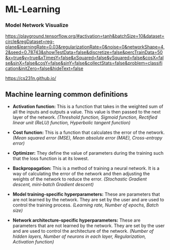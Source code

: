 # ML-Learning

### Model Network Visualize
https://playground.tensorflow.org/#activation=tanh&batchSize=10&dataset=circle&regDataset=reg-plane&learningRate=0.03&regularizationRate=0&noise=0&networkShape=4,2&seed=0.78743&showTestData=false&discretize=false&percTrainData=50&x=true&y=true&xTimesY=false&xSquared=false&ySquared=false&cosX=false&sinX=false&cosY=false&sinY=false&collectStats=false&problem=classification&initZero=false&hideText=false


https://cs231n.github.io/


## Machine learning common definitions

- <b>Activation function:</b> This is a function that takes in the weighted sum of all the inputs and outputs a value. This value is then passed to the next layer of the network. <i>(Threshold function, Sigmoid function, Rectified linear unit (ReLU) function, Hyperbolic tangent function)</i>

- <b>Cost function:</b> This is a function that calculates the error of the network. <i>(Mean squared error (MSE), Mean absolute error (MAE), Cross-entropy error)</i>

- <b>Optimizer:</b> They define the value of parameters during the training such that the loss function is at its lowest.

- <b>Backpropagation:</b> This is a method of training a neural network. It is a way of calculating the error of the network and then adjusting the weights of the network to reduce the error. <i>(Stochastic Gradient descent, mini-batch Gradient descent)</i>

- <b>Model training-specific hyperparameters:</b> These are parameters that are not learned by the network. They are set by the user and are used to control the training process. <i>(Learning rate, Number of epochs, Batch size)</i>

- <b>Network architecture-specific hyperparameters:</b> These are parameters that are not learned by the network. They are set by the user and are used to control the architecture of the network. <i>(Number of hidden layers, Number of neurons in each layer, Regularization, Activation function)</i>

